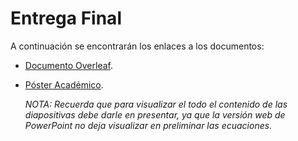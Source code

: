 # Entrega Final

A continuación se encontrarán los enlaces a los documentos:
- [Documento Overleaf](https://es.overleaf.com/read/dzdjrkfynpwv#9188a0).
- [Póster Académico](https://correouisedu-my.sharepoint.com/:p:/g/personal/angelica2200801_correo_uis_edu_co/EawkIXmJ1aJEpJjtX8yeNs0B2PmddfxDMSojtdi9PLWRzg?e=eGSfEh).

  *NOTA: Recuerda que para visualizar el todo el contenido de las diapositivas debe darle en presentar, ya que la versión web de PowerPoint no deja visualizar en preliminar las ecuaciones.*
